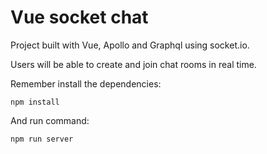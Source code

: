 # Vue socket chat

Project built with Vue, Apollo and Graphql using socket.io.

Users will be able to create and join chat rooms in real time.

Remember install the dependencies:
```
npm install
```

And run command:
```
npm run server
```
